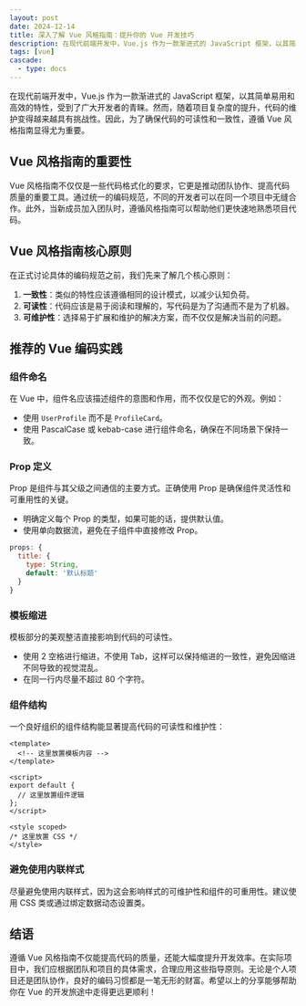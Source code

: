 ```yaml
---
layout: post
date: 2024-12-14
title: 深入了解 Vue 风格指南：提升你的 Vue 开发技巧
description: 在现代前端开发中，Vue.js 作为一款渐进式的 JavaScript 框架，以其简单易用和高效的特性，受到了广大开发者的青睐。然而，随着项目复杂度的提升，代码的维护变得越来越具有挑战性。因此，为了确保代码的可读性和一致性，遵循 Vue 风格指南显得尤为重要。
tags: [vue]
cascade:
  - type: docs
---
```


在现代前端开发中，Vue.js 作为一款渐进式的 JavaScript 框架，以其简单易用和高效的特性，受到了广大开发者的青睐。然而，随着项目复杂度的提升，代码的维护变得越来越具有挑战性。因此，为了确保代码的可读性和一致性，遵循 Vue 风格指南显得尤为重要。

## Vue 风格指南的重要性

Vue 风格指南不仅仅是一些代码格式化的要求，它更是推动团队协作、提高代码质量的重要工具。通过统一的编码规范，不同的开发者可以在同一个项目中无缝合作。此外，当新成员加入团队时，遵循风格指南可以帮助他们更快速地熟悉项目代码。

## Vue 风格指南核心原则

在正式讨论具体的编码规范之前，我们先来了解几个核心原则：

1. **一致性**：类似的特性应该遵循相同的设计模式，以减少认知负荷。
2. **可读性**：代码应该是易于阅读和理解的，写代码是为了沟通而不是为了机器。
3. **可维护性**：选择易于扩展和维护的解决方案，而不仅仅是解决当前的问题。

## 推荐的 Vue 编码实践

### 组件命名

在 Vue 中，组件名应该描述组件的意图和作用，而不仅仅是它的外观。例如：

- 使用 `UserProfile` 而不是 `ProfileCard`。
- 使用 PascalCase 或 kebab-case 进行组件命名，确保在不同场景下保持一致。

### Prop 定义

Prop 是组件与其父级之间通信的主要方式。正确使用 Prop 是确保组件灵活性和可重用性的关键。

- 明确定义每个 Prop 的类型，如果可能的话，提供默认值。
- 使用单向数据流，避免在子组件中直接修改 Prop。

```javascript
props: {
  title: {
    type: String,
    default: '默认标题'
  }
}
```

### 模板缩进

模板部分的美观整洁直接影响到代码的可读性。

- 使用 2 空格进行缩进，不使用 Tab，这样可以保持缩进的一致性，避免因缩进不同导致的视觉混乱。
- 在同一行内尽量不超过 80 个字符。

### 组件结构

一个良好组织的组件结构能显著提高代码的可读性和维护性：

```vue
<template>
  <!-- 这里放置模板内容 -->
</template>

<script>
export default {
  // 这里放置组件逻辑
};
</script>

<style scoped>
/* 这里放置 CSS */
</style>
```

### 避免使用内联样式

尽量避免使用内联样式，因为这会影响样式的可维护性和组件的可重用性。建议使用 CSS 类或通过绑定数据动态设置类。

## 结语

遵循 Vue 风格指南不仅能提高代码的质量，还能大幅度提升开发效率。在实际项目中，我们应根据团队和项目的具体需求，合理应用这些指导原则。无论是个人项目还是团队协作，良好的编码习惯都是一笔无形的财富。希望以上的分享能够帮助你在 Vue 的开发旅途中走得更远更顺利！